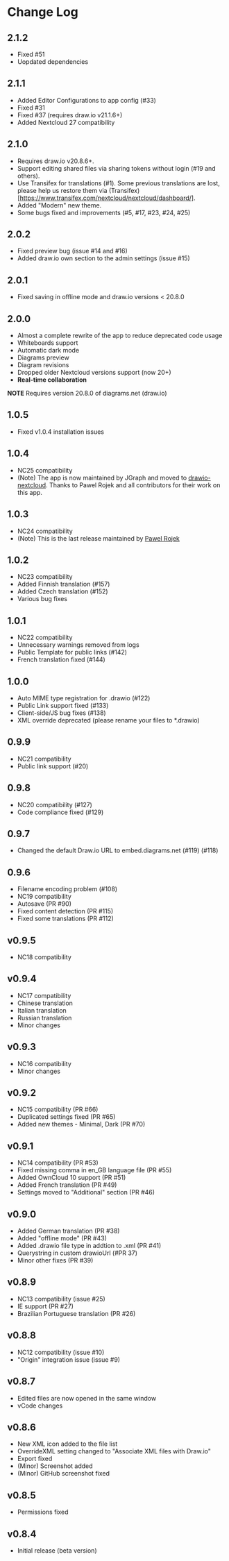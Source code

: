 # Change Log

## 2.1.2

- Fixed #51
- Uopdated dependencies

## 2.1.1

- Added Editor Configurations to app config (#33)
- Fixed #31
- Fixed #37 (requires draw.io v21.1.6+)
- Added Nextcloud 27 compatibility

## 2.1.0

- Requires draw.io v20.8.6+.
- Support editing shared files via sharing tokens without login (#19 and others).
- Use Transifex for translations (#1). Some previous translations are lost, please help us restore them via (Transifex)[https://www.transifex.com/nextcloud/nextcloud/dashboard/].
- Added "Modern" new theme.
- Some bugs fixed and improvements (#5, #17, #23, #24, #25)

## 2.0.2

- Fixed preview bug (issue #14 and #16)
- Added draw.io own section to the admin settings (issue #15)

## 2.0.1

- Fixed saving in offline mode and draw.io versions < 20.8.0

## 2.0.0

- Almost a complete rewrite of the app to reduce deprecated code usage
- Whiteboards support
- Automatic dark mode
- Diagrams preview
- Diagram revisions
- Dropped older Nextcloud versions support (now 20+)
- **Real-time collaboration**

**NOTE** Requires version 20.8.0 of diagrams.net (draw.io)

## 1.0.5
- Fixed v1.0.4 installation issues
## 1.0.4
- NC25 compatibility
- (Note) The app is now maintained by JGraph and moved to [drawio-nextcloud](https://github.com/jgraph/drawio-nextcloud). Thanks to Pawel Rojek and all contributors for their work on this app.

## 1.0.3
- NC24 compatibility
- (Note) This is the last release maintained by [Pawel Rojek](https://github.com/pawelrojek)

## 1.0.2
- NC23 compatibility
- Added Finnish translation (#157)
- Added Czech translation (#152)
- Various bug fixes

## 1.0.1
- NC22 compatibility
- Unnecessary warnings removed from logs
- Public Template for public links (#142)
- French translation fixed (#144)

## 1.0.0
- Auto MIME type registration for .drawio (#122)
- Public Link support fixed (#133)
- Client-side/JS bug fixes (#138)
- XML override deprecated (please rename your files to *.drawio)

## 0.9.9
- NC21 compatibility
- Public link support (#20)

## 0.9.8
- NC20 compatibility (#127)
- Code compliance fixed (#129)

## 0.9.7
- Changed the default Draw.io URL to embed.diagrams.net (#119) (#118)

## 0.9.6
- Filename encoding problem (#108)
- NC19 compatibility
- Autosave (PR #90)
- Fixed content detection (PR #115)
- Fixed some translations (PR #112)

## v0.9.5
- NC18 compatibility

## v0.9.4
- NC17 compatibility
- Chinese translation
- Italian translation
- Russian translation
- Minor changes

## v0.9.3
- NC16 compatibility
- Minor changes

## v0.9.2
- NC15 compatibility (PR #66)
- Duplicated settings fixed (PR #65)
- Added new themes - Minimal, Dark (PR #70)

## v0.9.1
- NC14 compatibility (PR #53)
- Fixed missing comma in en_GB language file (PR #55)
- Added OwnCloud 10 support (PR #51)
- Added French translation (PR #49)
- Settings moved to "Additional" section (PR #46)

## v0.9.0
- Added German translation (PR #38)
- Added "offline mode" (PR #43)
- Added .drawio file type in addtion to .xml (PR #41)
- Querystring in custom drawioUrl (#PR 37)
- Minor other fixes (PR #39)

## v0.8.9
- NC13 compatibility (issue #25)
- IE support (PR #27)
- Brazilian Portuguese translation (PR #26)

## v0.8.8
- NC12 compatibility (issue #10)
- "Origin" integration issue (issue #9)

## v0.8.7
- Edited files are now opened in the same window
- vCode changes

## v0.8.6
- New XML icon added to the file list
- OverrideXML setting changed to "Associate XML files with Draw.io"
- Export fixed
- (Minor) Screenshot added
- (Minor) GitHub screenshot fixed

## v0.8.5
- Permissions fixed

## v0.8.4
- Initial release (beta version)